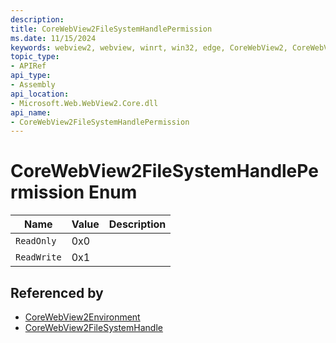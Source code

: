 ```yaml
---
description: 
title: CoreWebView2FileSystemHandlePermission
ms.date: 11/15/2024
keywords: webview2, webview, winrt, win32, edge, CoreWebView2, CoreWebView2Controller, browser control, edge html, CoreWebView2FileSystemHandlePermission
topic_type:
- APIRef
api_type:
- Assembly
api_location:
- Microsoft.Web.WebView2.Core.dll
api_name:
- CoreWebView2FileSystemHandlePermission
---
```


# CoreWebView2FileSystemHandlePermission Enum

| Name |  Value | Description |
|--|--|--|
|`ReadOnly` | 0x0  |  |
|`ReadWrite` | 0x1  |  |


## Referenced by

- [CoreWebView2Environment](corewebview2environment.md)
- [CoreWebView2FileSystemHandle](corewebview2filesystemhandle.md)
